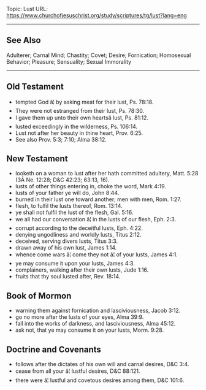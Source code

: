 Topic: Lust
URL: https://www.churchofjesuschrist.org/study/scriptures/tg/lust?lang=eng

---

## See Also

Adulterer; Carnal Mind; Chastity; Covet; Desire; Fornication; Homosexual Behavior; Pleasure; Sensuality; Sexual Immorality

---

## Old Testament

- tempted God â¦ by asking meat for their lust, Ps. 78:18.
- They were not estranged from their lust, Ps. 78:30.
- I gave them up unto their own heartsâ lust, Ps. 81:12.
- lusted exceedingly in the wilderness, Ps. 106:14.
- Lust not after her beauty in thine heart, Prov. 6:25.
- See also Prov. 5:3; 7:10; Alma 38:12.

## New Testament

- looketh on a woman to lust after her hath committed adultery, Matt. 5:28 (3Â Ne. 12:28; D&C 42:23; 63:13, 16).
- lusts of other things entering in, choke the word, Mark 4:19.
- lusts of your father ye will do, John 8:44.
- burned in their lust one toward another; men with men, Rom. 1:27.
- flesh, to fulfil the lusts thereof, Rom. 13:14.
- ye shall not fulfil the lust of the flesh, Gal. 5:16.
- we all had our conversation â¦ in the lusts of our flesh, Eph. 2:3.
- corrupt according to the deceitful lusts, Eph. 4:22.
- denying ungodliness and worldly lusts, Titus 2:12.
- deceived, serving divers lusts, Titus 3:3.
- drawn away of his own lust, James 1:14.
- whence come wars â¦ come they not â¦ of your lusts, James 4:1.
- ye may consume it upon your lusts, James 4:3.
- complainers, walking after their own lusts, Jude 1:16.
- fruits that thy soul lusted after, Rev. 18:14.

## Book of Mormon

- warning them against fornication and lasciviousness, Jacob 3:12.
- go no more after the lusts of your eyes, Alma 39:9.
- fall into the works of darkness, and lasciviousness, Alma 45:12.
- ask not, that ye may consume it on your lusts, Morm. 9:28.

## Doctrine and Covenants

- follows after the dictates of his own will and carnal desires, D&C 3:4.
- cease from all your â¦ lustful desires, D&C 88:121.
- there were â¦ lustful and covetous desires among them, D&C 101:6.

